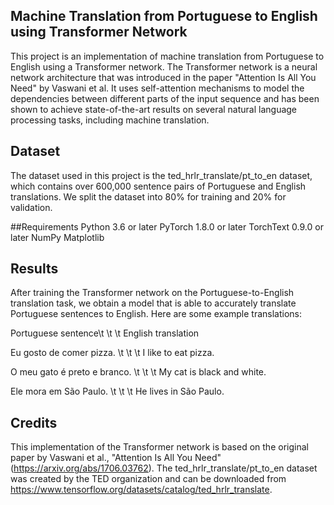 ## Machine Translation from Portuguese to English using Transformer Network
This project is an implementation of machine translation from Portuguese to English using a Transformer network. The Transformer network is a neural network architecture that was introduced in the paper "Attention Is All You Need" by Vaswani et al. It uses self-attention mechanisms to model the dependencies between different parts of the input sequence and has been shown to achieve state-of-the-art results on several natural language processing tasks, including machine translation.

## Dataset
The dataset used in this project is the ted_hrlr_translate/pt_to_en dataset, which contains over 600,000 sentence pairs of Portuguese and English translations. We split the dataset into 80% for training and 20% for validation.

##Requirements
Python 3.6 or later
PyTorch 1.8.0 or later
TorchText 0.9.0 or later
NumPy
Matplotlib

## Results
After training the Transformer network on the Portuguese-to-English translation task, we obtain a model that is able to accurately translate Portuguese sentences to English. Here are some example translations:

Portuguese sentence\t \t \t English translation

Eu gosto de comer pizza.		\t \t \t	    I like to eat pizza.

O meu gato é preto e branco.	\t \t \t		My cat is black and white.

Ele mora em São Paulo.			\t \t \t	    He lives in São Paulo.

## Credits
This implementation of the Transformer network is based on the original paper by Vaswani et al., "Attention Is All You Need" (https://arxiv.org/abs/1706.03762). 
The ted_hrlr_translate/pt_to_en dataset was created by the TED organization and can be downloaded from https://www.tensorflow.org/datasets/catalog/ted_hrlr_translate.
